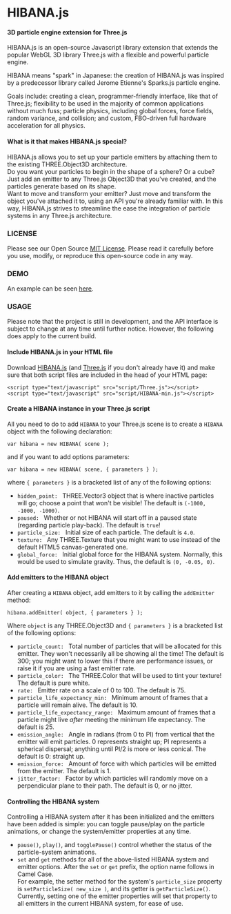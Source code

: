 HIBANA.js
=========

#### 3D particle engine extension for Three.js ####

HIBANA.js is an open-source Javascript library extension that extends the popular WebGL 3D library Three.js with a flexible and powerful particle engine. 

HIBANA means "spark" in Japanese: the creation of HIBANA.js was inspired by a predecessor library called Jerome Etienne's Sparks.js particle engine.

Goals include: creating a clean, programmer-friendly interface, like that of Three.js; flexibility to be used in the majority of common applications without much fuss; particle physics, including global forces, force fields, random variance, and collision; and custom, FBO-driven full hardware acceleration for all physics.

#### What is it that makes HIBANA.js special? ####
HIBANA.js allows you to set up your particle emitters by attaching them to the existing THREE.Object3D architecture.   
Do you want your particles to begin in the shape of a sphere? Or a cube? Just add an emitter to any Three.js Object3D that you've created, and the particles generate based on its shape.  
Want to move and transform your emitter? Just move and transform the object you've attached it to, using an API you're already familiar with.
In this way, HIBANA.js strives to streamline the ease the integration of particle systems in any Three.js architecture.

### LICENSE ###

Please see our Open Source [MIT License](https://github.com/MichaelABarger/HIBANA.js/blob/master/LICENSE). Please read it carefully before you use, modify, or reproduce this open-source code in any way.

### DEMO ###
An example can be seen [here](http://michaelabarger.github.com/examples/HIBANA-test.html).


### USAGE ###

Please note that the project is still in development, and the API interface is subject to change at any time until further notice. However, the following does apply to the current build.

#### Include HIBANA.js in your HTML file ####

Download [HIBANA.js](https://https://github.com/MichaelABarger/HIBANA.js/blob/master/build/HIBANA-min.js) (and [Three.js](https://github.com/mrdoob/three.js/blob/master/build/Three.js) if you don't already have it) and make sure that both script files are included in the head of your HTML page:

	<script type="text/javascript" src="script/Three.js"></script>
	<script type="text/javascript" src="script/HIBANA-min.js"></script>

#### Create a HIBANA instance in your Three.js script ####

All you need to do to add `HIBANA` to your Three.js scene is to create a `HIBANA` object with the following declaration:

	var hibana = new HIBANA( scene );

and if you want to add options parameters:

	var hibana = new HIBANA( scene, { parameters } );

where `{ parameters }` is a bracketed list of any of the following options:

- `hidden_point: ` THREE.Vector3 object that is where inactive particles will go; choose a point that won't be visible! The default is `(-1000, -1000, -1000)`.
- `paused: ` Whether or not HIBANA will start off in a paused state (regarding particle play-back). The default is `true`!
- `particle_size: ` Initial size of each particle. The default is `4.0`.
- `texture: ` Any THREE.Texture that you might want to use instead of the default HTML5 canvas-generated one.
- `global_force: ` Initial global force for the HIBANA system. Normally, this would be used to simulate gravity. Thus, the default is `(0, -0.05, 0)`.

#### Add emitters to the HIBANA object ####

After creating a `HIBANA` object, add emitters to it by calling the `addEmitter` method:

	hibana.addEmitter( object, { parameters } );
	
Where `object` is any THREE.Object3D and `{ parameters }` is a bracketed list of the following options:

- `particle_count: ` Total number of particles that will be allocated for this emitter. They won't necessarily all be showing all the time! The default is 300; you might want to lower this if there are performance issues, or raise it if you are using a fast emitter rate.
- `particle_color: ` The THREE.Color that will be used to tint your texture! The default is pure white.
- `rate: ` Emitter rate on a scale of 0 to 100. The default is 75.
- `particle_life_expectancy_min: ` Minimum amount of frames that a particle will remain alive. The default is 10.
- `particle_life_expectancy_range: ` Maximum amount of frames that a particle might live *after* meeting the minimum life expectancy. The default is 25.
- `emission_angle: ` Angle in radians (from 0 to PI) from vertical that the emitter will emit particles. 0 represents straight up; PI represents a spherical dispersal; anything until PI/2 is more or less conical. The default is 0: straight up.
- `emission_force: ` Amount of force with which particles will be emitted from the emitter. The default is 1.
- `jitter_factor: ` Factor by which particles will randomly move on a perpendicular plane to their path. The default is 0, or no jitter.

#### Controlling the HIBANA system ####

Controlling a HIBANA system after it has been initialized and the emitters have been added is simple: you can toggle pause/play on the particle animations, or change the system/emitter properties at any time.

- `pause()`, `play()`, and `togglePause()` control whether the status of the particle-system animations.
- `set` and `get` methods for all of the above-listed HIBANA system and emitter options. After the `set` or `get` prefix, the option name follows in Camel Case.   
For example, the setter method for the system's `particle_size` property is `setParticleSize( new_size )`, and its getter is `getParticleSize()`. 
Currently, setting one of the emitter properties will set that property to all emitters in the current HIBANA system, for ease of use.